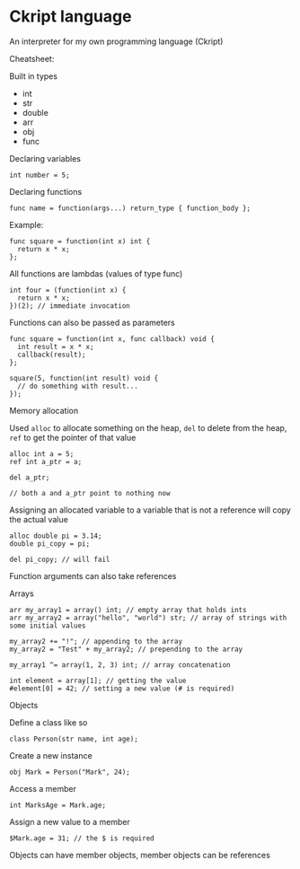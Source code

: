 # Ckript language
An interpreter for my own programming language (Ckript)

Cheatsheet:

Built in types

* int
* str
* double
* arr
* obj
* func

Declaring variables

```
int number = 5;
```

Declaring functions

```
func name = function(args...) return_type { function_body };
```

Example:

```
func square = function(int x) int {
  return x * x;
};
```

All functions are lambdas (values of type func)

```
int four = (function(int x) {
  return x * x;
})(2); // immediate invocation
```

Functions can also be passed as parameters

```
func square = function(int x, func callback) void {
  int result = x * x;
  callback(result);
};

square(5, function(int result) void {
  // do something with result...
});

```

Memory allocation

Used ``alloc`` to allocate something on the heap, ``del`` to delete from the heap, ``ref`` to get the pointer of that value

```
alloc int a = 5;
ref int a_ptr = a;

del a_ptr;

// both a and a_ptr point to nothing now

```

Assigning an allocated variable to a variable that is not a reference will copy the actual value

```
alloc double pi = 3.14;
double pi_copy = pi;

del pi_copy; // will fail
```

Function arguments can also take references

Arrays

```
arr my_array1 = array() int; // empty array that holds ints
arr my_array2 = array("hello", "world") str; // array of strings with some initial values

my_array2 += "!"; // appending to the array
my_array2 = "Test" + my_array2; // prepending to the array

my_array1 ^= array(1, 2, 3) int; // array concatenation

int element = array[1]; // getting the value
#element[0] = 42; // setting a new value (# is required)

```

Objects

Define a class like so

```
class Person(str name, int age);
```

Create a new instance

```
obj Mark = Person("Mark", 24);
```

Access a member

```
int MarksAge = Mark.age;
```

Assign a new value to a member

```
$Mark.age = 31; // the $ is required
```

Objects can have member objects, member objects can be references
